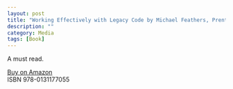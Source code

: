 ```yaml
---
layout: post
title: "Working Effectively with Legacy Code by Michael Feathers, Prentice Hall"
description: ""
category: Media
tags: [Book]
---
```

A must read.

[Buy on Amazon](http://www.amazon.com/Working-Effectively-Legacy-Michael-Feathers/dp/0131177052)  
ISBN 978-0131177055  
